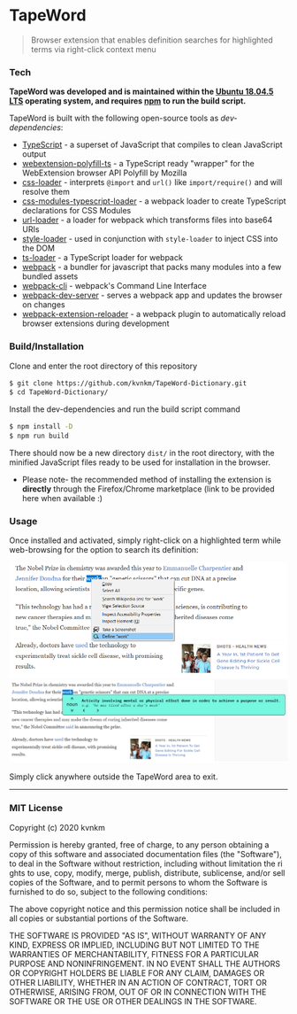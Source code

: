 # TapeWord

> Browser extension that enables definition searches for highlighted terms via right-click context menu

### Tech

**TapeWord was developed and is maintained within the [Ubuntu 18.04.5 LTS](https://releases.ubuntu.com/18.04/) operating system, and requires [npm](https://github.com/npm/cli) to run the build script.**

TapeWord is built with the following open-source tools as _dev-dependencies_:

- [TypeScript](https://github.com/microsoft/TypeScript) - a superset of JavaScript that compiles to clean JavaScript output
- [webextension-polyfill-ts](https://github.com/Lusito/webextension-polyfill-ts) - a TypeScript ready "wrapper" for the WebExtension browser API Polyfill by Mozilla
- [css-loader](https://github.com/webpack-contrib/css-loader) - interprets `@import` and `url()` like `import/require()` and will resolve them
- [css-modules-typescript-loader](https://github.com/seek-oss/css-modules-typescript-loader) - a webpack loader to create TypeScript declarations for CSS Modules
- [url-loader](https://github.com/webpack-contrib/url-loader) - a loader for webpack which transforms files into base64 URIs
- [style-loader](https://github.com/webpack-contrib/style-loader) - used in conjunction with `style-loader` to inject CSS into the DOM
- [ts-loader](https://github.com/TypeStrong/ts-loader) - a TypeScript loader for webpack
- [webpack](https://github.com/webpack/webpack) - a bundler for javascript that packs many modules into a few bundled assets
- [webpack-cli](https://github.com/webpack/webpack-cli) - webpack's Command Line Interface
- [webpack-dev-server](https://github.com/webpack/webpack-dev-server) - serves a webpack app and updates the browser on changes
- [webpack-extension-reloader](https://github.com/rubenspgcavalcante/webpack-extension-reloader) - a webpack plugin to automatically reload browser extensions during development

### Build/Installation

Clone and enter the root directory of this repository

```sh
$ git clone https://github.com/kvnkm/TapeWord-Dictionary.git
$ cd TapeWord-Dictionary/
```

Install the dev-dependencies and run the build script command

```sh
$ npm install -D
$ npm run build
```

There should now be a new directory `dist/` in the root directory, with the minified JavaScript files ready to be used for installation in the browser.

- Please note- the recommended method of installing the extension is **directly** through the Firefox/Chrome marketplace (link to be provided here when available :)

### Usage

Once installed and activated, simply right-click on a highlighted term while web-browsing for the option to search its definition:

![context-menu](demo_assets/TapeWord-demo_menu.png)
![definition](demo_assets/TapeWord-demo_definition.png)

Simply click anywhere outside the TapeWord area to exit.

---

### MIT License

Copyright (c) 2020 kvnkm

Permission is hereby granted, free of charge, to any person obtaining a copy
of this software and associated documentation files (the "Software"), to deal
in the Software without restriction, including without limitation the ri ghts
to use, copy, modify, merge, publish, distribute, sublicense, and/or sell
copies of the Software, and to permit persons to whom the Software is
furnished to do so, subject to the following conditions:

The above copyright notice and this permission notice shall be included in all
copies or substantial portions of the Software.

THE SOFTWARE IS PROVIDED "AS IS", WITHOUT WARRANTY OF ANY KIND, EXPRESS OR
IMPLIED, INCLUDING BUT NOT LIMITED TO THE WARRANTIES OF MERCHANTABILITY,
FITNESS FOR A PARTICULAR PURPOSE AND NONINFRINGEMENT. IN NO EVENT SHALL THE
AUTHORS OR COPYRIGHT HOLDERS BE LIABLE FOR ANY CLAIM, DAMAGES OR OTHER
LIABILITY, WHETHER IN AN ACTION OF CONTRACT, TORT OR OTHERWISE, ARISING FROM,
OUT OF OR IN CONNECTION WITH THE SOFTWARE OR THE USE OR OTHER DEALINGS IN THE
SOFTWARE.
